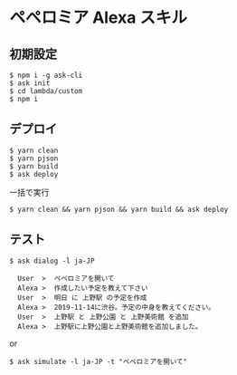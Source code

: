 # ペペロミア Alexa スキル

## 初期設定

```
$ npm i -g ask-cli
$ ask init
$ cd lambda/custom
$ npm i
```

## デプロイ

```
$ yarn clean
$ yarn pjson
$ yarn build
$ ask deploy
```

一括で実行
```
$ yarn clean && yarn pjson && yarn build && ask deploy
```

## テスト


```
$ ask dialog -l ja-JP

  User  >  ペペロミアを開いて
  Alexa >  作成したい予定を教えて下さい
  User  >  明日 に 上野駅 の予定を作成
  Alexa >  2019-11-14に渋谷。予定の中身を教えてください。
  User  >  上野駅 と 上野公園 と 上野美術館 を追加
  Alexa >  上野駅に上野公園と上野美術館を追加しました。
```

 or 

```
$ ask simulate -l ja-JP -t "ペペロミアを開いて"
```